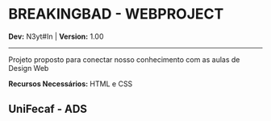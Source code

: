 
# BREAKINGBAD - WEBPROJECT

**Dev:** N3yt#In | **Version:** 1.00

********

Projeto proposto para conectar nosso conhecimento com as aulas de Design Web

**Recursos Necessários:** HTML e CSS

## UniFecaf - ADS
